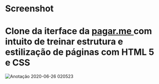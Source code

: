 # Screenshot

# Clone da iterface da <a href="https://pagar.me/"> pagar.me </a> com intuito de treinar estrutura e estilização de páginas com HTML 5 e CSS

![Anotação 2020-06-26 020523](https://user-images.githubusercontent.com/67337539/85812958-60e6a000-b738-11ea-856e-79857de7b7f0.png)
